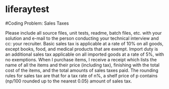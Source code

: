 # liferaytest

#Coding Problem: Sales Taxes

Please include all source files, unit tests, readme, batch files, etc. with your solution and e-mail to the person conducting your
technical interview and cc: your recruiter.
Basic sales tax is applicable at a rate of 10% on all goods, except books, food, and medical products that are exempt. Import duty is
an additional sales tax applicable on all imported goods at a rate of 5%, with no exemptions.
When I purchase items, I receive a receipt which lists the name of all the items and their price (including tax), finishing with the total
cost of the items, and the total amounts of sales taxes paid. The rounding rules for sales tax are that for a tax rate of n%, a shelf price
of p contains (np/100 rounded up to the nearest 0.05) amount of sales tax.
